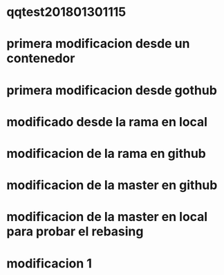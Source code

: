 # qqtest201801301115
# primera modificacion desde un contenedor
# primera modificacion desde gothub
# modificado desde la rama en local
# modificacion de la rama en github
# modificacion de la master en github
# modificacion de la master en local para probar el rebasing
# modificacion 1
